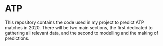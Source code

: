 # ATP

This repository contains the code used in my project to predict ATP matches in 2020. There will be two main sections, the first dedicated to gathering all relevant data, and the second to modelling and the making of predictions.
